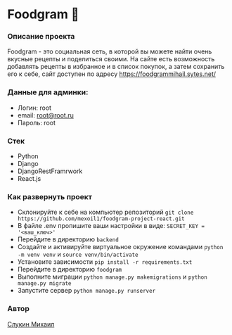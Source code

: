 # Foodgram 🥪
### Описание проекта
Foodgram - это социальная сеть, в которой вы можете найти очень вкусные рецепты и поделиться своими. На сайте есть возможность добавлять рецепты в избранное и в список покупок, а затем сохранить его к себе, сайт доступен по адресу https://foodgrammihail.sytes.net/
### Данные для админки:
- Логин: root
- email: root@root.ru
- Пароль: root
### Стек
- Python
- Django
- DjangoRestFramrwork
- React.js
### Как развернуть проект
- Склонируйте к себе на компьютер репозиторий `git clone https://github.com/mexoil1/foodgram-project-react.git`
- В файле .env пропишите ваши настройки в виде: `SECRET_KEY = '<ваш_ключ>'`
- Перейдите в директорию `backend`
- Создайте и активируйте виртуальное окружение командами
`python -m venv venv` и `source venv/bin/activate`
- Установите зависимости `pip install -r requirements.txt`
- Перейдите в директорию `foodgram`
- Выполните миграции
`python manage.py makemigrations` и `python manage.py migrate`
- Запустите сервер `python manage.py runserver`
### Автор
[Слукин Михаил](https://github.com/mexoil1)